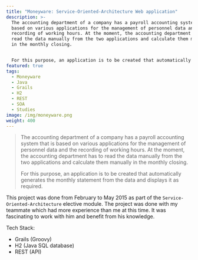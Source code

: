 ```yaml
---
title: "Moneyware: Service-Oriented-Architecture Web application"
description: >-
  The accounting department of a company has a payroll accounting system that is
  based on various applications for the management of personnel data and the
  recording of working hours. At the moment, the accounting department has to
  read the data manually from the two applications and calculate them manually
  in the monthly closing.


  For this purpose, an application is to be created that automatically generates the monthly statement from the data and displays it as required.
featured: true
tags:
  - Moneyware
  - Java
  - Grails
  - H2
  - REST
  - SOA
  - Studies
image: /img/moneyware.png
weight: 400
---
```

> The accounting department of a company has a payroll accounting system that is based on various applications for the management of personnel data and the recording of working hours. At the moment, the accounting department has to read the data manually from the two applications and calculate them manually in the monthly closing.
>
> For this purpose, an application is to be created that automatically generates the monthly statement from the data and displays it as required.

This project was done from February to May 2015 as part of the `Service-Oriented-Architecture` elective module. The project was done with my teammate which had more experience than me at this time. It was fascinating to work with him and benefit from his knowledge.

Tech Stack:

* Grails (Groovy)
* H2 (Java SQL database)
* REST (API)